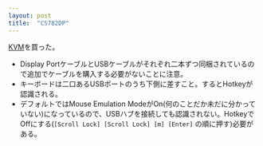 ```yaml
---
layout: post
title:  "CS782DP"
---
```

[KVM](https://www.digitec.ch/de/s1/product/aten-cs782dp-kvm-switch-5700489)を買った。

* Display PortケーブルとUSBケーブルがそれぞれ二本ずつ同梱されているので追加でケーブルを購入する必要がないことに注意。
* キーボードは二口あるUSBポートのうち下側に差すこと。するとHotkeyが認識される。
* デフォルトではMouse Emulation ModeがOn(何のことだか未だに分かっていない)になっているので、USBハブを接続しても認識されない。HotkeyでOffにする(`[Scroll Lock] [Scroll Lock] [m] [Enter]` の順に押す)必要がある。
